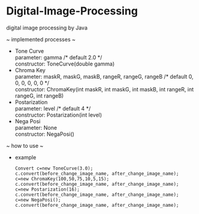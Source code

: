 # Digital-Image-Processing
digital image processing by Java

~ implemented processes ~  
  - Tone Curve  
      parameter: gamma /* default 2.0 */  
      constructor: ToneCurve(double gamma)  
  - Chroma Key  
      parameter: maskR, maskG, maskB, rangeR, rangeG, rangeB /* default 0, 0, 0, 0, 0, 0 */  
      constructor: ChromaKey(int maskR, int maskG, int maskB, int rangeR, int rangeG, int rangeB)  
  - Postarization  
      parameter: level /* default 4 */  
      constructor: Postarization(int level)  
  - Nega Posi  
      parameter: None  
      constructor: NegaPosi()  

~ how to use ~  
  - example  
    ~~~
    Convert c=new ToneCurve(3.0);  
    c.convert(before_change_image_name, after_change_image_name);  
    c=new ChromaKey(100,50,75,10,5,15);  
    c.convert(before_change_image_name, after_change_image_name);  
    c=new Postarization(16);  
    c.convert(before_change_image_name, after_change_image_name);  
    c=new NegaPosi();  
    c.convert(before_change_image_name, after_change_image_name);  
    ~~~
